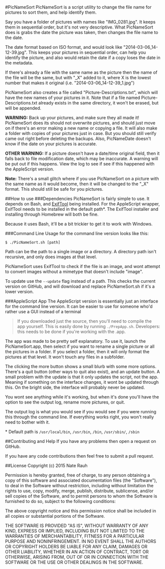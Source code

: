 #PicNameSort
PicNameSort is a script utility to change the file name for pictures to sort them, and help identify them.

Say you have a folder of pictures with names like "IMG_0281.jpg".
It keeps them in sequential order, but it's not very descriptive.
What PicNameSort does is grabs the date the picture was taken, then changes the file name to the date.

The date format based on ISO format, and would look like "2014-03-06_14-12-39.jpg".
This keeps your pictures in sequential order, can help you identify the picture, and also would retain the date if a copy loses the date in the metadata.

If there's already a file with the same name as the picture then the name of the file will be the same, but with "_X" added to it, where X is the lowest number that makes it original (i.e. "2014-03-06_14-12-39_1.jpg")

PicNameSort also creates a file called "Picture-Descriptions.txt", which will have the new names of your pictures in it.
Note that if a file named Picture-Descriptions.txt already exists in the same directory, it won't be erased, but will be appended.

**WARNING:** Back up your pictures, and make sure they all made it!
PicNameSort does its should not overwrite pictures, and should just move on if there's an error making a new name or copying a file.
It will also make a folder with copies of your pictures just in case.
But you should still verify came out right before deleting the backups.
Also, PicNameDate doesn't know if the date on your pictures is accurate.

**OTHER WARNING:** If a picture doesn't have a date/time original field, then it falls back to file modification date, which may be inaccurate.
A warning will be put out if this happens.
View the log to see if see if this happened with the AppleScript version.

**Note:** There's a small glitch where if you use PicNameSort on a picture with the same name as it would become, then it will be changed to the "_X" format.
This should still be safe for you pictures.


##How to use
###Dependencies
PicNameSort is fairly simple to use.
It depends on Bash, and <a href="http://owl.phy.queensu.ca/~phil/exiftool/">ExifTool</a> being installed.
For the AppleScript wrapper, ExifTool needs to be installed in the default path\*.
The ExifTool installer and installing through Homebrew will both be fine.

Because it uses Bash, it'll be a bit trickier to get it to work with Windows.

###Command Line
Usage for the command line version looks like this:

`$ ./PicNameSort.sh [path]`

Path can be the path to a single image or a directory.
A directory path isn't recursive, and only does images at that level.

PicNameSort uses ExifTool to check if the file is an image, and wont attempt to convert images without a mimetype that doesn't include "image".

To update use the `--update` flag instead of a path.
This checks the current version on GitHub, and will download and replace PicNameSort.sh if it's a lower version.

###AppleScript App
The AppleScript version is essentially just an interface for the command line version.
It can be easier to use for someone who'd rather use a GUI instead of a terminal

> If you downloaded just the source, then you'll need to compile the app yourself.
> This is easily done by running `./PrepApp.sh`.
> Developers: this needs to be done if you're working with the .app.

The app was made to be pretty self explanatory.
To use it, launch the PicNameSort.app, then select if you want to rename a single picture or all the pictures in a folder.
If you select a folder, then it will only format the pictures at that level.
It won't touch any files in a subfolder.

The clicking the more button shows a small blurb with some more options.
There's a quit button (other ways to quit also exist), and an update button.
A small problem with the update is that it only updates the script, not the app.
Meaning if something on the interface changes, it wont be updated through this.
On the bright side, the interface will probably never be updated.

You wont see anything while it's working, but when it's done you'll have the option to see the output log, rename more pictures, or quit.

The output log is what you would see if you would see if you were running this through the command line.
If everything works right, you won't really need to bother with it.

\* Default path is `/usr/local/bin`, `/usr/bin`, `/bin`, `/usr/sbin/`, `/sbin`


##Contributing and Help
If you have any problems then open a request on GitHub.

If you have any code contributions then feel free to submit a pull request.


##License
Copyright (c) 2015 Nate Rauh

Permission is hereby granted, free of charge, to any person obtaining a copy
of this software and associated documentation files (the "Software"), to deal
in the Software without restriction, including without limitation the rights
to use, copy, modify, merge, publish, distribute, sublicense, and/or sell
copies of the Software, and to permit persons to whom the Software is
furnished to do so, subject to the following conditions:

The above copyright notice and this permission notice shall be included in
all copies or substantial portions of the Software.

THE SOFTWARE IS PROVIDED "AS IS", WITHOUT WARRANTY OF ANY KIND, EXPRESS OR
IMPLIED, INCLUDING BUT NOT LIMITED TO THE WARRANTIES OF MERCHANTABILITY,
FITNESS FOR A PARTICULAR PURPOSE AND NONINFRINGEMENT. IN NO EVENT SHALL THE
AUTHORS OR COPYRIGHT HOLDERS BE LIABLE FOR ANY CLAIM, DAMAGES OR OTHER
LIABILITY, WHETHER IN AN ACTION OF CONTRACT, TORT OR OTHERWISE, ARISING FROM,
OUT OF OR IN CONNECTION WITH THE SOFTWARE OR THE USE OR OTHER DEALINGS IN
THE SOFTWARE.
